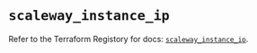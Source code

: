 # `scaleway_instance_ip`

Refer to the Terraform Registory for docs: [`scaleway_instance_ip`](https://registry.terraform.io/providers/scaleway/scaleway/2.28.0/docs/resources/instance_ip).
